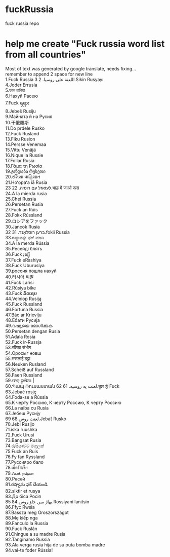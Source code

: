 # fuckRussia
fuck russia repo

# help me create "Fuck russia word list from all countries"
Most of text was generated by google translate, needs fixing...  
remember to append 2 space for new line  
1.Fuck Russia
  اللعنة على روسيا.  2
3.Sikin Rusyayı  
4.Joder Errusia  
5.ফাক রাশিয়া  
6.Нахуй Расею  
7.Fuck ရုရှား  
8.Jebeš Rusiju  
9.Майната й на Русия  
10.干俄羅斯  
11.Do prdele Rusko  
12.Fuck Rusland  
13.Fiku Rusion  
14.Persse Venemaa  
15.Vittu Venäjä  
16.Nique la Russie  
17.Follar Rusia  
18.Γάμα τη Ρωσία  
19.ჯანდაბა რუსეთი  
20.રશિયા વાહિયાત  
21.Hoʻopaʻa iā Rusia  
לעזאזל עם רוסיה.  22
23.भाड़ में जाओ रूस  
24.A la mierda rusia  
25.Chei Russia  
26.Persetan Rusia  
27.Fuck an Rúis  
28.Fokk Rússland  
29.ロシアをファック  
30.Jancok Rusia  
ברען רוסלאַנד.  31
32.fokii Russia  
33.ರಷ್ಯಾವನ್ನು ಫಕ್ ಮಾಡಿ  
34.A la merda Rússia  
35.Ресейді блять  
36.Fuck រុស្ស៊ី  
37.Fuck eRashiya  
38.Fuck Uburusiya  
39.россия пошла нахуй  
40.러시아 씨발  
41.Fuck Larisi  
42.Rûsiya bike  
43.Fuck ລັດເຊຍ  
44.Velniop Rusiją  
45.Fuck Russland  
46.Fortuna Russia  
47.Bāc ar Krieviju  
48.Ебати Русија  
49.റഷ്യയെ ഭോഗിക്കുക  
50.Persetan dengan Rusia  
51.Adala Rosia  
52.Fuck ir-Russja  
53.रशिया संभोग  
54.Оросыг новш  
55.रुसलाई ठट्टा  
56.Neuken Rusland  
57.Scheiß auf Russland  
58.Faen Russland  
59.ଫକ୍ ରୁଷିଆ |  
60.Պապ Ռուսաստան
لعنت په روسیه.  61
62.ਰੂਸ ਨੂੰ Fuck  
63.Jebać rosję  
64.Foda-se a Rússia  
65.К черту Россию, К черту Россию, К черту Россию  
66.La naiba cu Rusia  
67.Јебеш Русију  
  لعنت روس.68
69.Jebať Rusko  
70.Jebi Rusijo  
71.iska ruushka  
72.Fuck Urusi  
73.Bangsat Rusia  
74.රුසියාවට මගුලක්  
75.Fuck an Ruis  
76.Fy fan Ryssland  
77.Руссияро бало  
78.เย็ดรัสเซีย  
79.ஃபக் ரஷ்யா  
80.Рәсәй  
81.రష్యాను ఫక్ చేయండి  
82.siktir et rusya  
83.До біса Росія  
  بھاڑ میں جاؤ روس.84
85.Rossiyani lanitsin  
86.Ffyc Rwsia  
87.Bassza meg Oroszországot  
88.Mẹ kiếp nga  
89.Fanculo la Russia  
90.Fuck Ruslân  
91.Chingue a su madre Rusia  
92.Tanginamo Russia  
93.Ala verga rusia hija de su puta bomba madre  
94.vai-te foder Rússia!  

